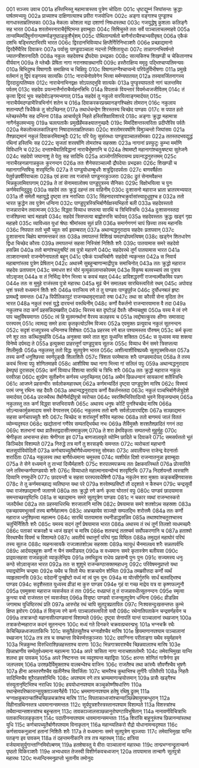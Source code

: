 001  सञ्जय उवाच
001a हस्तिभिस्तु महामात्रास्तव पुत्रेण चोदिताः
001c धृष्टद्युम्नं जिघांसन्तः क्रुद्धाः पार्षतमभ्ययुः
002a प्राच्याश्च दाक्षिणात्याश्च प्रवीरा गजयोधिनः
002c अङ्गा वङ्गाश्च पुण्ड्राश्च मागधास्ताम्रलिप्तकाः
003a मेकलाः कोशला मद्रा दशार्णा निषधास्तथा
003c गजयुद्धेषु कुशलाः कलिङ्गैः सह भारत
004a शरतोमरनाराचैर्वृष्टिमन्त इवाम्बुदाः
004c सिषिचुस्ते ततः सर्वे पाञ्चालाचलमाहवे
005a तान्सम्मिमर्दिषुर्नागान्पार्ष्ण्यङ्गुष्ठाङ्कुशैर्भृशम्
005c पोथितान्पार्षतो बाणैर्नाराचैश्चाभ्यवीवृषत्
006a एकैकं दशभिः षड्भिरष्टाभिरपि भारत
006c द्विरदानभिविव्याध क्षिप्तैर्गिरिनिभाञ्शरैः
006e प्रच्छाद्यमानो द्विरदैर्मेघैरिव दिवाकरः
007a पर्यासुः पाण्डुपाञ्चाला नदन्तो निशितायुधाः
007c तान्नागानभिवर्षन्तो ज्यातन्त्रीशरनादितैः
008a नकुलः सहदेवश्च द्रौपदेयाः प्रभद्रकाः
008c सात्यकिश्च शिखण्डी च चेकितानश्च वीर्यवान्
009a ते म्लेच्छैः प्रेषिता नागा नरानश्वान्रथानपि
009c हस्तैराक्षिप्य ममृदुः पद्भिश्चाप्यतिमन्यवः
010a बिभिदुश्च विषाणाग्रैः समाक्षिप्य च चिक्षिपुः
010c विषाणलग्नैश्चाप्यन्ये परिपेतुर्विभीषणाः
011a प्रमुखे वर्तमानं तु द्विपं वङ्गस्य सात्यकिः
011c नाराचेनोग्रवेगेन भित्त्वा मर्मण्यपातयत्
012a तस्यावर्जितनागस्य द्विरदादुत्पतिष्यतः
012c नाराचेनाभिनद्वक्षः सोऽपतद्भुवि सात्यकेः
013a पुण्ड्रस्यापततो नागं चलन्तमिव पर्वतम्
013c सहदेवः प्रयत्नात्तैर्नाराचैर्व्यहनत्त्रिभिः
014a विपताकं वियन्तारं विवर्मध्वजजीवितम्
014c तं कृत्वा द्विरदं भूयः सहदेवोऽङ्गमभ्यगात्
015a सहदेवं तु नकुलो वारयित्वाङ्गमार्दयत्
015c नाराचैर्यमदण्डाभैस्त्रिभिर्नागं शतेन च
016a दिवाकरकरप्रख्यानङ्गश्चिक्षेप तोमरान्
016c नकुलाय शतान्यष्टौ त्रिधैकैकं तु सोऽच्छिनत्
017a तथार्धचन्द्रेण शिरस्तस्य चिच्छेद पाण्डवः
017c स पपात हतो म्लेच्छस्तेनैव सह दन्तिना
018a आचार्यपुत्रे निहते हस्तिशिक्षाविशारदे
018c अङ्गाः क्रुद्धा महामात्रा नागैर्नकुलमभ्ययुः
019a चलत्पताकैः प्रमुखैर्हेमकक्ष्यातनुच्छदैः
019c मिमर्दिशन्तस्त्वरिताः प्रदीप्तैरिव पर्वतैः
020a मेकलोत्कलकालिङ्गा निषादास्ताम्रलिप्तकाः
020c शरतोमरवर्षाणि विमुञ्चन्तो जिघांसवः
021a तैश्छाद्यमानं नकुलं दिवाकरमिवाम्बुदैः
021c परि पेतुः सुसंरब्धाः पाण्डुपाञ्चालसोमकाः
022a ततस्तदभवद्युद्धं रथिनां हस्तिभिः सह
022c सृजतां शरवर्षाणि तोमरांश्च सहस्रशः
023a नागानां प्रस्फुटुः कुम्भा मर्माणि विविधानि च
023c दन्ताश्चैवातिविद्धानां नाराचैर्भूषणानि च
024a तेषामष्टौ महानागांश्चतुःषष्ट्या सुतेजनैः
024c सहदेवो जघानाशु ते पेतुः सह सादिभिः
025a अञ्जोगतिभिरायम्य प्रयत्नाद्धनुरुत्तमम्
025c नाराचैरहनन्नागान्नकुलः कुरनन्दन
026a ततः शैनेयपाञ्चाल्यौ द्रौपदेयाः प्रभद्रकाः
026c शिखण्डी च महानागान्सिषिचुः शरवृष्टिभिः
027a ते पाण्डुयोधाम्बुधरैः शत्रुद्विरदपर्वताः
027c बाणवर्षैर्हताः पेतुर्वज्रवर्षैरिवाचलाः
028a एवं हत्वा तव गजांस्ते पाण्डुनरकुञ्जराः
028c द्रुतं सेनामवैक्षन्त भिन्नकूलामिवापगाम्
029a ते तां सेनामवालोक्य पाण्डुपुत्रस्य सैनिकाः
029c विक्षोभयित्वा च पुनः कर्णमेवाभिदुद्रुवुः
030a सहदेवं ततः क्रुद्धं दहन्तं तव वाहिनीम्
030c दुःशासनो महाराज भ्राता भ्रातरमभ्ययात्
031a तौ समेतौ महायुद्धे दृष्ट्वा तत्र नराधिपाः
031c सिंहनादरवांश्चक्रुर्वासांस्यादुधुवुश्च ह
032a ततो भारत क्रुद्धेन तव पुत्रेण धन्विना
032c पाण्डुपुत्रस्त्रिभिर्बाणैर्वक्षस्यभिहतो बली
033a सहदेवस्ततो राजन्नाराचेन तवात्मजम्
033c विद्ध्वा विव्याध सप्तत्या सारथिं च त्रिभिस्त्रिभिः
034a दुःशासनस्तदा राजंश्छित्त्वा चापं महाहवे
034c सहदेवं त्रिसप्तत्या बाह्वोरुरसि चार्दयत्
035a सहदेवस्ततः क्रुद्धः खड्गं गृह्य महाहवे
035c व्याविध्यत युधां श्रेष्ठः श्रीमांस्तव सुतं प्रति
036a समार्गणगणं चापं छित्त्वा तस्य महानसिः
036c निपपात ततो भूमौ च्युतः सर्प इवाम्बरात्
037a अथान्यद्धनुरादाय सहदेवः प्रतापवान्
037c दुःशासनाय चिक्षेप बाणमन्तकरं ततः
038a तमापतन्तं विशिखं यमदण्डोपमत्विषम्
038c खड्गेन शितधारेण द्विधा चिच्छेद कौरवः
039a तमापतन्तं सहसा निस्त्रिंशं निशितैः शरैः
039c पातयामास समरे सहदेवो हसन्निव
040a ततो बाणांश्चतुःषष्टिं तव पुत्रो महारणे
040c सहदेवरथे तूर्णं पातयामास भारत
041a ताञ्शरान्समरे राजन्वेगेनापततो बहून्
041c एकैकं पञ्चभिर्बाणैः सहदेवो न्यकृन्तत
042a स निवार्य महाबाणांस्तव पुत्रेण प्रेषितान्
042c अथास्मै सुबहून्बाणान्माद्रीपुत्रः समाचिनोत्
043a ततः क्रुद्धो महाराज सहदेवः प्रतापवान्
043c समाधत्त शरं घोरं मृत्युकालान्तकोपमम्
043e विकृष्य बलवच्चापं तव पुत्राय सोऽसृजत्
044a स तं निर्भिद्य वेगेन भित्त्वा च कवचं महत्
044c प्राविशद्धरणीं राजन्वल्मीकमिव पन्नगः
044e ततः स मुमुहे राजंस्तव पुत्रो महारथः
045a मूढं चैनं समालक्ष्य सारथिस्त्वरितो रथम्
045c अपोवाह भृशं त्रस्तो वध्यमानं शितैः शरैः
046a पराजित्य रणे तं तु पाण्डवः पाण्डुपूर्वज
046c दुर्योधनबलं हृष्टः प्रामथद्वै समन्ततः
047a पिपीलिकापुटं राजन्यथामृद्नान्नरो रुषा
047c तथा सा कौरवी सेना मृदिता तेन भारत
048a नकुलं रभसं युद्धे दारयन्तं वरूथिनीम्
048c कर्णो वैकर्तनो राजन्वारयामास वै तदा
049a नकुलश्च तदा कर्णं प्रहसन्निदमब्रवीत्
049c चिरस्य बत दृष्टोऽहं दैवतैः सौम्यचक्षुषा
050a यस्य मे त्वं रणे पाप चक्षुर्विषयमागतः
050c त्वं हि मूलमनर्थानां वैरस्य कलहस्य च
051a त्वद्दोषात्कुरवः क्षीणाः समासाद्य परस्परम्
051c त्वामद्य समरे हत्वा कृतकृत्योऽस्मि विज्वरः
052a एवमुक्तः प्रत्युवाच नकुलं सूतनन्दनः
052c सदृशं राजपुत्रस्य धन्विनश्च विशेषतः
053a प्रहरस्व रणे बाल पश्यामस्तव पौरुषम्
053c कर्म कृत्वा रणे शूर ततः कत्थितुमर्हसि
054a अनुक्त्वा समरे तात शूरा युध्यन्ति शक्तितः
054c स युध्यस्व मया शक्त्या विनेष्ये दर्पमद्य ते
055a इत्युक्त्वा प्राहरत्तूर्णं पाण्डुपुत्राय सूतजः
055c विव्याध चैनं समरे त्रिसप्तत्या शिलीमुखैः
056a नकुलस्तु ततो विद्धः सूतपुत्रेण भारत
056c अशीत्याशीविषप्रख्यैः सूतपुत्रमविध्यत
057a तस्य कर्णो धनुश्छित्त्वा स्वर्णपुङ्खैः शिलाशितैः
057c त्रिंशता परमेष्वासः शरैः पाण्डवमार्दयत्
058a ते तस्य कवचं भित्त्वा पपुः शोणितमाहवे
058c आशीविषा यथा नागा भित्त्वा गां सलिलं पपुः
059a अथान्यद्धनुरादाय हेमपृष्ठं दुरासदम्
059c कर्णं विव्याध विंशत्या सारथिं च त्रिभिः शरैः
060a ततः क्रुद्धो महाराज नकुलः परवीरहा
060c क्षुरप्रेण सुतीक्ष्णेन कर्णस्य धनुरच्छिनत्
061a अथैनं छिन्नधन्वानं सायकानां शतैस्त्रिभिः
061c आजघ्ने प्रहसन्वीरः सर्वलोकमहारथम्
062a कर्णमभ्यर्दितं दृष्ट्वा पाण्डुपुत्रेण मारिष
062c विस्मयं परमं जग्मू रथिनः सह दैवतैः
063a अथान्यद्धनुरादाय कर्णो वैकर्तनस्तदा
063c नकुलं पञ्चभिर्बाणैर्जत्रुदेशे समार्दयत्
064a उरःस्थैरथ तैर्बाणैर्माद्रीपुत्रो व्यरोचत
064c स्वरश्मिभिरिवादित्यो भुवने विसृजन्प्रभाम्
065a नकुलस्तु ततः कर्णं विद्ध्वा सप्तभिरायसैः
065c अथास्य धनुषः कोटिं पुनश्चिच्छेद मारिष
066a सोऽन्यत्कार्मुकमादाय समरे वेगवत्तरम्
066c नकुलस्य ततो बाणैः सर्वतोऽवारयद्दिशः
067a सञ्छाद्यमानः सहसा कर्णचापच्युतैः शरैः
067c चिच्छेद स शरांस्तूर्णं शरैरेव महारथः
068a ततो बाणमयं जालं विततं व्योम्न्यदृश्यत
068c खद्योतानां गणैरेव सम्पतद्भिर्यथा नभः
069a तैर्विमुक्तैः शरशतैश्छादितं गगनं तदा
069c शलभानां यथा व्रातैस्तद्वदासीत्समाकुलम्
070a ते शरा हेमविकृताः सम्पतन्तो मुहुर्मुहुः
070c श्रेणीकृता अभासन्त हंसाः श्रेणीगता इव
071a बाणजालावृते व्योम्नि छादिते च दिवाकरे
071c समसर्पत्ततो भूतं किञ्चिदेव विशाम्पते
072a निरुद्धे तत्र मार्गे तु शरसङ्घैः समन्ततः
072c व्यरोचतां महाभागौ बालसूर्याविवोदितौ
073a कर्णचापच्युतैर्बाणैर्वध्यमानास्तु सोमकाः
073c अवालीयन्त राजेन्द्र वेदनार्ताः शरार्दिताः
074a नकुलस्य तथा बाणैर्वध्यमाना चमूस्तव
074c व्यशीर्यत दिशो राजन्वातनुन्ना इवाम्बुदाः
075a ते सेने वध्यमाने तु ताभ्यां दिव्यैर्महाशरैः
075c शरपातमपक्रम्य ततः प्रेक्षकवत्स्थिते
076a प्रोत्सारिते जने तस्मिन्कर्णपाण्डवयोः शरैः
076c विव्याधाते महात्मानावन्योन्यं शरवृष्टिभिः
077a निदर्शयन्तौ त्वस्त्राणि दिव्यानि रणमूर्धनि
077c छादयन्तौ च सहसा परस्परवधैषिणौ
078a नकुलेन शरा मुक्ताः कङ्कबर्हिणवाससः
078c ते तु कर्णमवच्छाद्य व्यतिष्ठन्त यथा परे
079a शरवेश्मप्रविष्टौ तौ ददृशाते न कैश्चन
079c चन्द्रसूर्यौ यथा राजंश्छाद्यमानौ जलागमे
080a ततः क्रुद्धो रणे कर्णः कृत्वा घोरतरं वपुः
080c पाण्डवं छादयामास समन्ताच्छरवृष्टिभिः
081a स च्छाद्यमानः समरे सूतपुत्रेण पाण्डवः
081c न चकार व्यथां राजन्भास्करो जलदैर्यथा
082a ततः प्रहस्याधिरथिः शरजालानि मारिष
082c प्रेषयामास समरे शतशोऽथ सहस्रशः
083a एकच्छायमभूत्सर्वं तस्य बाणैर्महात्मनः
083c अभ्रच्छायेव सञ्जज्ञे सम्पतद्भिः शरोत्तमैः
084a ततः कर्णो महाराज धनुश्छित्त्वा महात्मनः
084c सारथिं पातयामास रथनीडाद्धसन्निव
085a तथाश्वांश्चतुरश्चास्य चतुर्भिर्निशितैः शरैः
085c यमस्य सदनं तूर्णं प्रेषयामास भारत
086a अथास्य तं रथं तूर्णं तिलशो व्यधमच्छरैः
086c पताकां चक्ररक्षौ च ध्वजं खड्गं च मारिष
086e शतचन्द्रं ततश्चर्म सर्वोपकरणानि च
087a हताश्वो विरथश्चैव विवर्मा च विशाम्पते
087c अवतीर्य रथात्तूर्णं परिघं गृह्य विष्ठितः
088a तमुद्यतं महाघोरं परिघं तस्य सूतजः
088c व्यहनत्सायकै राजञ्शतशोऽथ सहस्रशः
089a व्यायुधं चैनमालक्ष्य शरैः सन्नतपर्वभिः
089c आर्दयद्बहुशः कर्णो न चैनं समपीडयत्
090a स वध्यमानः समरे कृतास्त्रेण बलीयसा
090c प्राद्रवत्सहसा राजन्नकुलो व्याकुलेन्द्रियः
091a तमभिद्रुत्य राधेयः प्रहसन्वै पुनः पुनः
091c सज्यमस्य धनुः कण्ठे सोऽवासृजत भारत
092a ततः स शुशुभे राजन्कण्ठासक्तमहाधनुः
092c परिवेषमनुप्राप्तो यथा स्याद्व्योम्नि चन्द्रमाः
092e यथैव च सितो मेघः शक्रचापेन शोभितः
093a तमब्रवीत्तदा कर्णो व्यर्थं व्याहृतवानसि
093c वदेदानीं पुनर्हृष्टो वध्यं मां त्वं पुनः पुनः
094a मा योत्सीर्गुरुभिः सार्धं बलवद्भिश्च पाण्डव
094c सदृशैस्तात युध्यस्व व्रीडां मा कुरु पाण्डव
094e गृहं वा गच्छ माद्रेय यत्र वा कृष्णफल्गुनौ
095a एवमुक्त्वा महाराज व्यसर्जयत तं ततः
095c वधप्राप्तं तु तं राजन्नावधीत्सूतनन्दनः
095e स्मृत्वा कुन्त्या वचो राजंस्तत एनं व्यसर्जयत्
096a विसृष्टः पाण्डवो राजन्सूतपुत्रेण धन्विना
096c व्रीडन्निव जगामाथ युधिष्ठिररथं प्रति
097a आरुरोह रथं चापि सूतपुत्रप्रतापितः
097c निःश्वसन्दुःखसन्तप्तः कुम्भे क्षिप्त इवोरगः
098a तं विसृज्य रणे कर्णः पाञ्चालांस्त्वरितो ययौ
098c रथेनातिपताकेन चन्द्रवर्णहयेन च
099a तत्राक्रन्दो महानासीत्पाण्डवानां विशाम्पते
099c दृष्ट्वा सेनापतिं यान्तं पाञ्चालानां रथव्रजान्
100a तत्राकरोन्महाराज कदनं सूतनन्दनः
100c मध्यं गते दिनकरे चक्रवत्प्रचरन्प्रभुः
101a भग्नचक्रै रथैः केचिच्छिन्नध्वजपताकिभिः
101c ससूतैर्हतसूतैश्च भग्नाक्षैश्चैव मारिष
101e ह्रियमाणानपश्याम पाञ्चालानां रथव्रजान्
102a तत्र तत्र च सम्भ्रान्ता विचेरुर्मत्तकुञ्जराः
102c दवाग्निना परीताङ्गा यथैव स्युर्महावने
103a भिन्नकुम्भा विरुधिराश्छिन्नहस्ताश्च वारणाः
103c भिन्नगात्रवराश्चैव च्छिन्नवालाश्च मारिष
103e छिन्नाभ्राणीव सम्पेतुर्वध्यमाना महात्मना
104a अपरे त्रासिता नागा नाराचशततोमरैः
104c तमेवाभिमुखा यान्ति शलभा इव पावकम्
105a अपरे निष्टनन्तः स्म व्यदृश्यन्त महाद्विपाः
105c क्षरन्तः शोणितं गात्रैर्नगा इव जलप्लवम्
106a उरश्छदैर्विमुक्ताश्च वालबन्धैश्च वाजिनः
106c राजतैश्च तथा कांस्यैः सौवर्णैश्चैव भूषणैः
107a हीना आस्तरणैश्चैव खलीनैश्च विवर्जिताः
107c चामरैश्च कुथाभिश्च तूणीरैः पतितैरपि
108a निहतैः सादिभिश्चैव शूरैराहवशोभिभिः
108c अपश्याम रणे तत्र भ्राम्यमाणान्हयोत्तमान्
109a प्रासैः खड्गैश्च संस्यूतानृष्टिभिश्च नराधिप
109c हययोधानपश्याम कञ्चुकोष्णीषधारिणः
110a रथान्हेमपरिष्कारान्सुयुक्ताञ्जवनैर्हयैः
110c भ्रममाणानपश्याम हतेषु रथिषु द्रुतम्
111a भग्नाक्षकूबरान्कांश्चिच्छिन्नचक्रांश्च मारिष
111c विपताकाध्वजांश्चान्याञ्छिन्नेषायुगबन्धुरान्
112a विहीनान्रथिनस्तत्र धावमानान्समन्ततः
112c सूर्यपुत्रशरैस्त्रस्तानपश्याम विशाम्पते
113a विशस्त्रांश्च तथैवान्यान्सशस्त्रांश्च बहून्हतान्
113c तावकाञ्जालसञ्छन्नानुरोघण्टाविभूषितान्
114a नानावर्णविचित्राभिः पताकाभिरलङ्कृतान्
114c पदातीनन्वपश्याम धावमानान्समन्ततः
115a शिरांसि बाहूनूरूंश्च छिन्नानन्यांस्तथा युधि
115c कर्णचापच्युतैर्बाणैरपश्याम विनाकृतान्
116a महान्व्यतिकरो रौद्रो योधानामन्वदृश्यत
116c कर्णसायकनुन्नानां हतानां निशितैः शरैः
117a ते वध्यमानाः समरे सूतपुत्रेण सृञ्जयाः
117c तमेवाभिमुखा यान्ति पतङ्गा इव पावकम्
118a तं दहन्तमनीकानि तत्र तत्र महारथम्
118c क्षत्रिया वर्जयामासुर्युगान्ताग्निमिवोल्बणम्
119a हतशेषास्तु ये वीराः पाञ्चालानां महारथाः
119c तान्प्रभग्नान्द्रुतान्कर्णः पृष्ठतो विकिरञ्शरैः
119e अभ्यधावत तेजस्वी विशीर्णकवचध्वजान्
120a तापयामास तान्बाणैः सूतपुत्रो महारथः
120c मध्यन्दिनमनुप्राप्तो भूतानीव तमोनुदः

